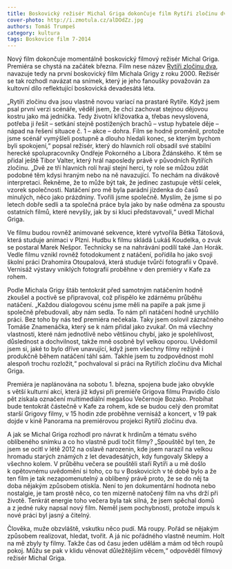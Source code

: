 ```yaml
---
title: Boskovický režisér Michal Griga dokončuje film Rytíři zločinu dva
cover-photo: http://i.zmotula.cz/alDOdZz.jpg
authors: Tomáš Trumpeš
category: kultura
tags: Boskovice film 7-2014
---
```


Nový film dokončuje momentálně boskovický filmový režisér Michal Griga. Premiéra se chystá na začátek března. Film nese název [Rytíři zločinu dva](http://rytirizlocinu.cz), navazuje tedy na první boskovický film Michala Grigy z roku 2000. Režisér se tak rozhodl navázat na snímek, který je jeho fanoušky považován za kultovní dílo reflektující boskovická devadesátá léta.

„Rytíři zločinu dva jsou vlastně novou variací na prastaré Rytíře. Když jsem psal první verzi scénáře, věděl jsem, že chci zachovat stejnou dějovou kostru jako má jednička. Tedy životní křižovatka a, třebas nevyslovená, potřeba ji řešit – setkání stejně postižených brachů – vstup hybatele děje – nápad na řešení situace č. 1 – akce – dohra. Film se hodně proměnil, protože jsme scénář vymýšleli postupně a dlouho hledali konec, se kterým bychom byli spokojení,“ popsal režisér, který do hlavních rolí obsadil své stabilní herecké spolupracovníky Ondřeje Pokorného a Libora Ždánského. K těm se přidal ještě Tibor Valter, který hrál naposledy právě v původních Rytířích zločinu. „Dvě ze tří hlavních rolí hrají stejní herci, ty role se můžou zdát podobné těm kdysi hraným nebo na ně navazující. To nechám na divákově interpretaci. Řekněme, že to může být tak, že jedinec zastupuje větší celek, vzorek společnosti. Natáčení pro mě byla parádní jízdenka do časů minulých, něco jako prázdniny. Tvořili jsme společně. Myslím, že jsme si po letech dobře sedli a ta společná práce byla jako by naše odměna za spoustu ostatních filmů, které nevyšly, jak by si kluci představovali,“ uvedl Michal Griga.

Ve filmu budou rovněž animované sekvence, které vytvořila Bětka Tátošová, která studuje animaci v Plzni. Hudbu k filmu skládá Lukáš Koudelka, o zvuk se postaral Marek Nešpor. Technicky se na nahrávání podílí také Jan Horák. Vedle filmu vznikl rovněž fotodokument z natáčení, pořídila ho jako svoji školní práci Drahomíra Otoupalová, která studuje tvůrčí fotografii v Opavě. Vernisáž výstavy vniklých fotografií proběhne v den premiéry v Kafe za rohem.

Podle Michala Grigy štáb tentokrát před samotným natáčením hodně zkoušel a poctivě se připravoval, což přispělo ke zdárnému průběhu natáčení. „Každou dialogovou scénu jsme měli na papíře a pak jsme ji společně přebudovali, aby nám sedla. To nám při natáčení hodně urychlilo práci. Bez toho by nás teď premiéra nečekala. Taky jsem oslovil zázračného Tomáše Znamenáčka, který se k nám přidal jako zvukař. On má všechny vlastnosti, které nám jednotlivě nebo většinou chybí, jako je spolehlivost, důslednost a dochvilnost, takže mně osobně byl velkou oporou. Uvědomil jsem si, jaké to bylo dříve unavující, když jsem všechny filmy režijně i produkčně během natáčení táhl sám. Takhle jsem tu zodpovědnost mohl alespoň trochu rozložit,“ pochvaloval si práci na Rytířích zločinu dva Michal Griga.

Premiéra je naplánována na sobotu 1. března, spojena bude jako obvykle s větší kulturní akcí, která již kdysi při premiéře Grigova filmu Pravidlo číslo pět získala označení multimediální megašou Večernoje Bozako. Probíhat bude tentokrát částečně v Kafe za rohem, kde se budou celý den promítat starší Grigovy filmy, v 15 hodin zde proběhne vernisáž a koncert, v 19 pak dojde v kině Panorama na premiérovou projekci Rytířů zločinu dva.

A jak se Michal Griga rozhodl pro návrat k hrdinům a tématu svého oblíbeného snímku a co ho vlastně pudí točit filmy? „Spouštěč byl ten, že jsem se ocitl v létě 2012 na oslavě narozenin, kde jsem narazil na velkou hromadu starých známých z let devadesátých, kdy fungovaly Sklepy a všechno kolem. V průběhu večera se pouštěli staří Rytíři a u mě došlo k opětovnému uvědomění si toho, co tu v Boskovicích v té době bylo a že ten film je tak nezapomenutelný a oblíbený právě proto, že se do něj ta doba nějakým způsobem otiskla. Není to jen dokumentární hodnota nebo nostalgie, je tam prostě něco, co ten mizerně natočený film na vhs drží při životě. Tenkrát energie toho večera byla tak silná, že jsem spěchal domů a z jedné ruky napsal nový film. Neměl jsem pochybnosti, protože impuls k nové práci byl jasný a čitelný.

Člověka, muže obzvláště, vskutku něco pudí. Má roupy. Pořád se nějakým způsobem realizovat, hledat, tvořit. A já nic pořádného vlastně neumím. Holt na mě zbyly ty filmy. Takže čas od času jeden udělám a mám od těch roupů pokoj. Můžu se pak v klidu věnovat důležitějším věcem,“ odpověděl filmový režisér Michal Griga.